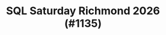 ---
layout: event
title: "SQL Saturday Richmond 2026 (#1135)"
subtitle: ""
tags: [Richmond, Virginia, USA, physical, 2026]
thumb: /assets/img/logos/Just_icon_Color_small.png
comments: false
data: SQLSat1135
---